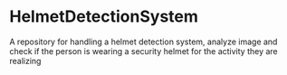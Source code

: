 # HelmetDetectionSystem
A repository for handling a helmet detection system, analyze image and check if the person is wearing a security helmet for the activity they are realizing

